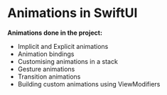 # Animations in SwiftUI

**Animations done in the project:**
* Implicit and Explicit animations
* Animation bindings
* Customising animations in a stack
* Gesture animations
* Transition animations
* Building custom animations using ViewModifiers

